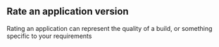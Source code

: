 <h2>Rate an application version </h2>
Rating an application can represent the quality of a build, or something specific to your requirements


